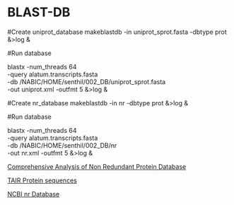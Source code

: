 # BLAST-DB
#Create uniprot_database
makeblastdb -in uniprot_sprot.fasta -dbtype prot &>log &


#Run database

blastx -num_threads 64 \
-query alatum.transcripts.fasta \
-db /NABIC/HOME/senthil/002_DB/uniprot_sprot.fasta \
-out uniprot.xml -outfmt 5 &>log &


#Create nr_database
makeblastdb -in nr -dbtype prot &>log &


#Run database

blastx -num_threads 64 \
-query alatum.transcripts.fasta \
-db /NABIC/HOME/senthil/002_DB/nr \
-out nr.xml -outfmt 5 &>log &


[Comprehensive Analysis of Non Redundant Protein Database](https://assets.researchsquare.com/files/rs-54568/v1_stamped.pdf)

[TAIR Protein sequences](https://www.arabidopsis.org/download_files/Genes/TAIR10_genome_release/TAIR10_blastsets/TAIR10_pep_20110103_representative_gene_model_updated)

[NCBI nr Database](https://ftp.ncbi.nlm.nih.gov/blast/db/FASTA/)

